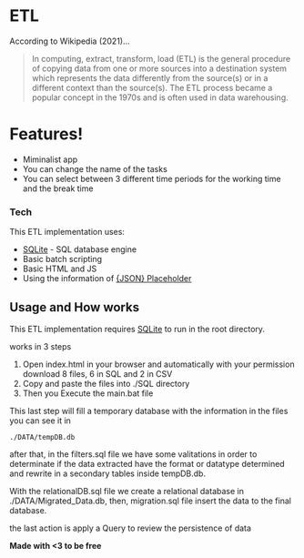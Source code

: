 # ETL

According to Wikipedia (2021)...
>In computing, extract, transform, load (ETL) is the general procedure of copying data from one or more sources into a destination system which represents the data differently from the source(s) or in a different context than the source(s). The ETL process became a popular concept in the 1970s and is often used in data warehousing.

# Features!

  - Miminalist app
  - You can change the name of the tasks
  - You can select between 3 different time periods for the working time and the break time 

### Tech

This ETL implementation uses:

* [SQLite](https://www.sqlite.org/index.html) - SQL database engine
* Basic batch scripting
* Basic HTML and JS
* Using the information of [{JSON} Placeholder](https://jsonplaceholder.typicode.com/)

## Usage and How works

This ETL implementation requires [SQLite](https://www.sqlite.org/index.html) to run in the root directory.

works in 3 steps

1. Open index.html in your browser and automatically with your permission download 8 files, 6 in SQL and 2 in CSV
2. Copy and paste the files into 
./SQL directory
3. Then you Execute the main.bat file

This last step will fill a temporary database with the information in the files you can see it in 

    ./DATA/tempDB.db

after that, in the filters.sql file we have some valitations in order to determinate if the data extracted have the format or datatype determined and rewrite in a secondary tables inside tempDB.db.

With the relationalDB.sql file we create a relational database in ./DATA/Migrated_Data.db, then, migration.sql file insert the data to the final database.

the last action is apply a Query to review the persistence of data

**Made with <3 to be free**